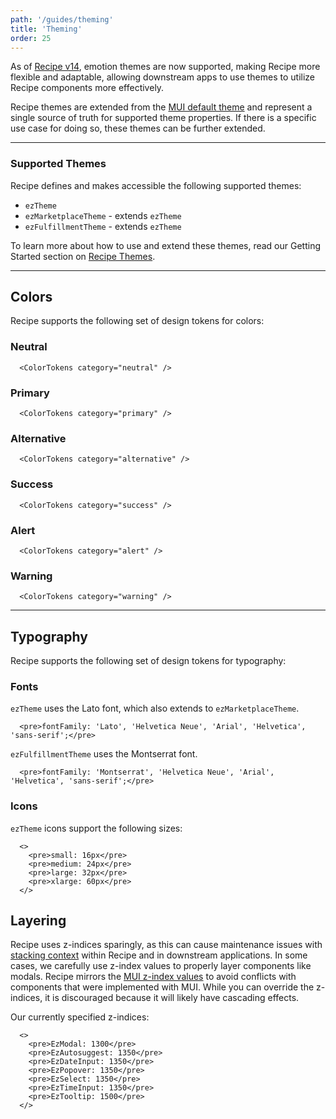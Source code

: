 ```yaml
---
path: '/guides/theming'
title: 'Theming'
order: 25
---
```


As of [Recipe v14](/support/migrating-to-recipe-14/), emotion themes are now supported, making Recipe more flexible and adaptable, allowing downstream apps to use themes to utilize Recipe components more effectively.

Recipe themes are extended from the [MUI default theme](https://mui.com/customization/default-theme/) and represent a single source of truth for supported theme properties. If there is a specific use case for doing so, these themes can be further extended.

<EzAlert headline="Warning" tagline="Extending themes can make future upgrade paths more difficult and should only be done when there is a valid use case to do so. If you'd like to suggest a change to a supported theme, please reach out to the Recipe team." use="warning" ></EzAlert>

---

### Supported Themes

Recipe defines and makes accessible the following supported themes:

- `ezTheme`
- `ezMarketplaceTheme` - extends `ezTheme`
- `ezFulfillmentTheme` - extends `ezTheme`

To learn more about how to use and extend these themes, read our Getting Started section on [Recipe Themes](/guides/getting-started/#recipe-themes).

---

## Colors

Recipe supports the following set of design tokens for colors:

### Neutral

```jsx-hide-controls
  <ColorTokens category="neutral" />
```

### Primary

```jsx-hide-controls
  <ColorTokens category="primary" />
```

### Alternative

```jsx-hide-controls
  <ColorTokens category="alternative" />
```

### Success

```jsx-hide-controls
  <ColorTokens category="success" />
```

### Alert

```jsx-hide-controls
  <ColorTokens category="alert" />
```

### Warning

```jsx-hide-controls
  <ColorTokens category="warning" />
```

---

## Typography

Recipe supports the following set of design tokens for typography:

### Fonts

`ezTheme` uses the Lato font, which also extends to `ezMarketplaceTheme`.

```jsx-hide-controls
  <pre>fontFamily: 'Lato', 'Helvetica Neue', 'Arial', 'Helvetica', 'sans-serif';</pre>
```

`ezFulfillmentTheme` uses the Montserrat font.

```jsx-hide-controls
  <pre>fontFamily: 'Montserrat', 'Helvetica Neue', 'Arial', 'Helvetica', 'sans-serif';</pre>
```

### Icons

`ezTheme` icons support the following sizes:

```jsx-hide-controls
  <>
    <pre>small: 16px</pre>
    <pre>medium: 24px</pre>
    <pre>large: 32px</pre>
    <pre>xlarge: 60px</pre>
  </>
```

## Layering

Recipe uses z-indices sparingly, as this can cause maintenance issues with [stacking context](https://developer.mozilla.org/en-US/docs/Web/CSS/CSS_Positioning/Understanding_z_index/The_stacking_context) within Recipe and in downstream applications. In some cases, we carefully use z-index values to properly layer components like modals. Recipe mirrors the [MUI z-index values](https://mui.com/material-ui/customization/z-index/) to avoid conflicts with components that were implemented with MUI. While you can override the z-indices, it is discouraged because it will likely have cascading effects.

Our currently specified z-indices:

```jsx-hide-controls
  <>
    <pre>EzModal: 1300</pre>
    <pre>EzAutosuggest: 1350</pre>
    <pre>EzDateInput: 1350</pre>
    <pre>EzPopover: 1350</pre>
    <pre>EzSelect: 1350</pre>
    <pre>EzTimeInput: 1350</pre>
    <pre>EzTooltip: 1500</pre>
  </>
```
